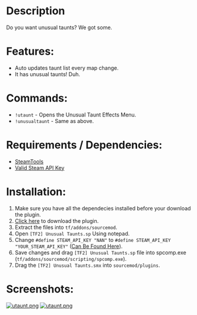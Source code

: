 # Description

Do you want unusual taunts? We got some.

# Features:

* Auto updates taunt list every map change.
* It has unusual taunts! Duh.

# Commands:

* ```!utaunt``` - Opens the Unusual Taunt Effects Menu.
* ```!unusualtaunt``` - Same as above.

# Requirements / Dependencies:

* [SteamTools](https://forums.alliedmods.net/showthread.php?t=236206)
* [Valid Steam API Key](https://steamcommunity.com/dev/apikey)

# Installation:
1. Make sure you have all the dependecies installed before your download the plugin.
2. [Click here](https://github.com/nushnush/TF2-Unusual-Taunts/releases/download/1.0.1/unusual-taunts-1.0.1.zip) to download the plugin.
3. Extract the files into ```tf/addons/sourcemod```.
4. Open ```[TF2] Unusual Taunts.sp``` Using notepad.
5. Change ```#define STEAM_API_KEY "NAN"``` to ```#define STEAM_API_KEY "YOUR_STEAM_API_KEY"``` ([Can Be Found Here](https://steamcommunity.com/dev/apikey)).
6. Save changes and drag ```[TF2] Unusual Taunts.sp``` file into spcomp.exe (```tf/addons/sourcemod/scripting/spcomp.exe```).
7. Drag the ```[TF2] Unusual Taunts.smx``` into ```sourcemod/plugins```.

# Screenshots:

[![utaunt.png](https://i.postimg.cc/DZhfp93t/utaunt.png)](https://postimg.cc/kVjdBh4c)
[![utaunt.png](https://i.postimg.cc/Zn25HCbL/utaunt.png)](https://postimg.cc/LgkS64Zq)
